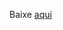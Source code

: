 Baixe [aqui](https://github.com/Ezequiel9898/prominence_II_rpg-lang_pt_br/archive/refs/heads/main.zip)
